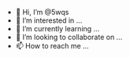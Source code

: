 - 👋 Hi, I’m @5wqs
- 👀 I’m interested in ...
- 🌱 I’m currently learning ...
- 💞️ I’m looking to collaborate on ...
- 📫 How to reach me ...

<!---
5wqs/5wqs is a ✨ special ✨ repository because its `README.md` (this file) appears on your GitHub profile.
You can click the Preview link to take a look at your changes.
--->
